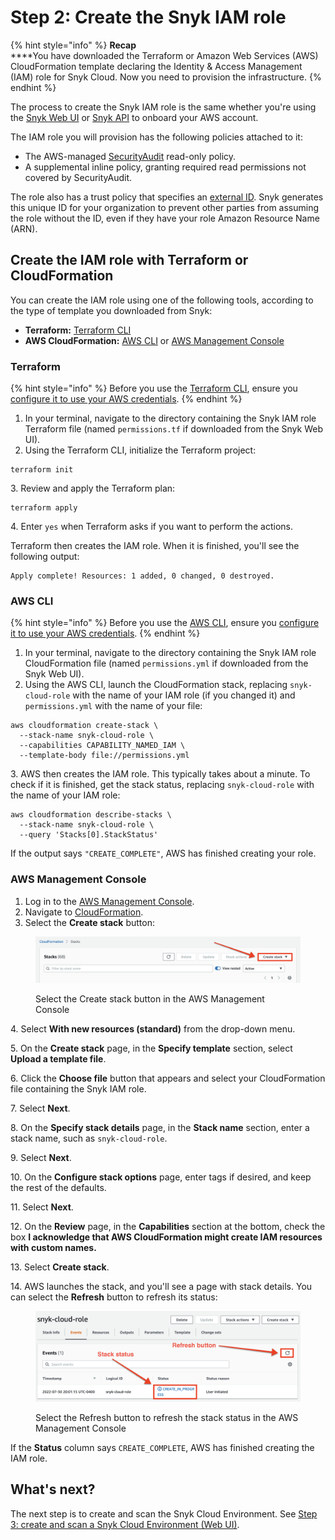 # Step 2: Create the Snyk IAM role

{% hint style="info" %}
**Recap**\
****You have downloaded the Terraform or Amazon Web Services (AWS) CloudFormation template declaring the Identity & Access Management (IAM) role for Snyk Cloud. Now you need to provision the infrastructure.
{% endhint %}

The process to create the Snyk IAM role is the same whether you're using the [Snyk Web UI](step-1-download-iam-role-iac-template-web-ui.md) or [Snyk API](../snyk-cloud-for-aws-api/step-1-download-iam-role-iac-template.md) to onboard your AWS account.

The IAM role you will provision has the following policies attached to it:

* The AWS-managed [SecurityAudit](https://docs.aws.amazon.com/IAM/latest/UserGuide/access\_policies\_job-functions.html#jf\_security-auditor) read-only policy.
* A supplemental inline policy, granting required read permissions not covered by SecurityAudit.

The role also has a trust policy that specifies an [external ID](https://docs.aws.amazon.com/IAM/latest/UserGuide/id\_roles\_create\_for-user\_externalid.html). Snyk generates this unique ID for your organization to prevent other parties from assuming the role without the ID, even if they have your role Amazon Resource Name (ARN).

## Create the IAM role with Terraform or CloudFormation

You can create the IAM role using one of the following tools, according to the type of template you downloaded from Snyk:

* **Terraform:** [Terraform CLI](step-2-create-the-snyk-iam-role.md#terraform)
* **AWS CloudFormation:** [AWS CLI](step-2-create-the-snyk-iam-role.md#aws-cli) or [AWS Management Console](step-2-create-the-snyk-iam-role.md#aws-management-console)

### Terraform

{% hint style="info" %}
Before you use the [Terraform CLI](https://www.terraform.io/downloads), ensure you [configure it to use your AWS credentials](https://registry.terraform.io/providers/hashicorp/aws/latest/docs#authentication-and-configuration).
{% endhint %}

1. In your terminal, navigate to the directory containing the Snyk IAM role Terraform file (named `permissions.tf` if downloaded from the Snyk Web UI).
2. Using the Terraform CLI, initialize the Terraform project:

```
terraform init
```

3\. Review and apply the Terraform plan:

```
terraform apply
```

4\. Enter `yes` when Terraform asks if you want to perform the actions.

Terraform then creates the IAM role. When it is finished, you'll see the following output:

```
Apply complete! Resources: 1 added, 0 changed, 0 destroyed.
```

### AWS CLI

{% hint style="info" %}
Before you use the [AWS CLI](https://aws.amazon.com/cli/), ensure you [configure it to use your AWS credentials](https://docs.aws.amazon.com/cli/latest/userguide/cli-configure-quickstart.html).
{% endhint %}

1. In your terminal, navigate to the directory containing the Snyk IAM role CloudFormation file (named `permissions.yml` if downloaded from the Snyk Web UI).
2. Using the AWS CLI, launch the CloudFormation stack, replacing `snyk-cloud-role` with the name of your IAM role (if you changed it) and `permissions.yml` with the name of your file:

```
aws cloudformation create-stack \
  --stack-name snyk-cloud-role \
  --capabilities CAPABILITY_NAMED_IAM \
  --template-body file://permissions.yml
```

3\. AWS then creates the IAM role. This typically takes about a minute. To check if it is finished, get the stack status, replacing `snyk-cloud-role` with the name of your IAM role:

```
aws cloudformation describe-stacks \
  --stack-name snyk-cloud-role \
  --query 'Stacks[0].StackStatus'
```

If the output says `"CREATE_COMPLETE"`, AWS has finished creating your role.

### AWS Management Console

1. Log in to the [AWS Management Console](https://console.aws.amazon.com).
2. Navigate to [CloudFormation](https://console.aws.amazon.com/cloudformation).
3. Select the **Create stack** button:&#x20;

<figure><img src="../../../../.gitbook/assets/snyk-cloud-cloudformation-create-stacks.png" alt="Select the Create stack button in the AWS Management Console"><figcaption><p>Select the Create stack button in the AWS Management Console</p></figcaption></figure>

4\. Select **With new resources (standard)** from the drop-down menu.

5\. On the **Create stack** page, in the **Specify template** section, select **Upload a template file**.

6\. Click the **Choose file** button that appears and select your CloudFormation file containing the Snyk IAM role.

7\. Select **Next**.

8\. On the **Specify stack details** page, in the **Stack name** section, enter a stack name, such as `snyk-cloud-role`.

9\. Select **Next**.

10\. On the **Configure stack options** page, enter tags if desired, and keep the rest of the defaults.

11\. Select **Next**.

12\. On the **Review** page, in the **Capabilities** section at the bottom, check the box **I acknowledge that AWS CloudFormation might create IAM resources with custom names.**

13\. Select **Create stack**.

14\. AWS launches the stack, and you'll see a page with stack details. You can select the **Refresh** button to refresh its status:

<figure><img src="../../../../.gitbook/assets/snyk-cloud-stack-status.png" alt="Select the Refresh button to refresh the stack status in the AWS Management Console"><figcaption><p>Select the Refresh button to refresh the stack status in the AWS Management Console</p></figcaption></figure>

If the **Status** column says `CREATE_COMPLETE`, AWS has finished creating the IAM role.

## What's next?

The next step is to create and scan the Snyk Cloud Environment. See [Step 3: create and scan a Snyk Cloud Environment (Web UI)](step-3-create-and-scan-a-snyk-cloud-environment-web-ui.md).
